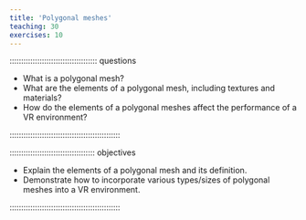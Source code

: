 ```yaml
---
title: 'Polygonal meshes'
teaching: 30
exercises: 10
---
```


:::::::::::::::::::::::::::::::::::::: questions 

- What is a polygonal mesh?
- What are the elements of a polygonal mesh, including textures and materials?
- How do the elements of a polygonal meshes affect the performance of a VR environment?

::::::::::::::::::::::::::::::::::::::::::::::::

::::::::::::::::::::::::::::::::::::: objectives

- Explain the elements of a polygonal mesh and its definition.
- Demonstrate how to incorporate various types/sizes of polygonal meshes into a VR environment.

::::::::::::::::::::::::::::::::::::::::::::::::

